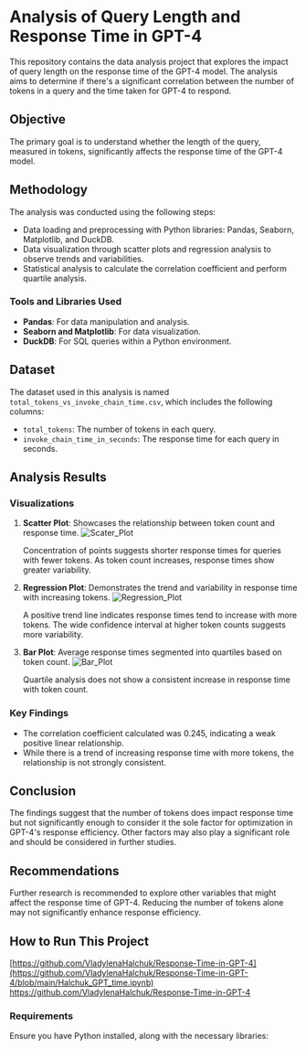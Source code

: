 # Analysis of Query Length and Response Time in GPT-4

This repository contains the data analysis project that explores the impact of query length on the response time of the GPT-4 model. The analysis aims to determine if there's a significant correlation between the number of tokens in a query and the time taken for GPT-4 to respond.

## Objective

The primary goal is to understand whether the length of the query, measured in tokens, significantly affects the response time of the GPT-4 model.

## Methodology

The analysis was conducted using the following steps:
- Data loading and preprocessing with Python libraries: Pandas, Seaborn, Matplotlib, and DuckDB.
- Data visualization through scatter plots and regression analysis to observe trends and variabilities.
- Statistical analysis to calculate the correlation coefficient and perform quartile analysis.

### Tools and Libraries Used
- **Pandas**: For data manipulation and analysis.
- **Seaborn and Matplotlib**: For data visualization.
- **DuckDB**: For SQL queries within a Python environment.

## Dataset

The dataset used in this analysis is named `total_tokens_vs_invoke_chain_time.csv`, which includes the following columns:
- `total_tokens`: The number of tokens in each query.
- `invoke_chain_time_in_seconds`: The response time for each query in seconds.

## Analysis Results

### Visualizations
1. **Scatter Plot**: Showcases the relationship between token count and response time.
   ![Scater_Plot](https://github.com/VladylenaHalchuk/Response-Time-in-GPT-4/assets/112247563/f677eff7-1635-4941-b24d-6a8e558e1b16)

   Concentration of points suggests shorter response times for queries with fewer tokens.
   As token count increases, response times show greater variability.
3. **Regression Plot**: Demonstrates the trend and variability in response time with increasing tokens.
   ![Regression_Plot](https://github.com/VladylenaHalchuk/Response-Time-in-GPT-4/assets/112247563/c8c4a8a7-0e21-4cf8-bc78-7503af0ae722)

   A positive trend line indicates response times tend to increase with more tokens.
   The wide confidence interval at higher token counts suggests more variability.
5. **Bar Plot**: Average response times segmented into quartiles based on token count.
   ![Bar_Plot](https://github.com/VladylenaHalchuk/Response-Time-in-GPT-4/assets/112247563/128afb4c-dca1-488f-b4c7-c7e784a9dc87)

   Quartile analysis does not show a consistent increase in response time with token count.


### Key Findings
- The correlation coefficient calculated was 0.245, indicating a weak positive linear relationship.
- While there is a trend of increasing response time with more tokens, the relationship is not strongly consistent.

## Conclusion

The findings suggest that the number of tokens does impact response time but not significantly enough to consider it the sole factor for optimization in GPT-4's response efficiency. Other factors may also play a significant role and should be considered in further studies.

## Recommendations

Further research is recommended to explore other variables that might affect the response time of GPT-4. Reducing the number of tokens alone may not significantly enhance response efficiency.

## How to Run This Project
[https://github.com/VladylenaHalchuk/Response-Time-in-GPT-4](https://github.com/VladylenaHalchuk/Response-Time-in-GPT-4/blob/main/Halchuk_GPT_time.ipynb)
https://github.com/VladylenaHalchuk/Response-Time-in-GPT-4
### Requirements
Ensure you have Python installed, along with the necessary libraries:
